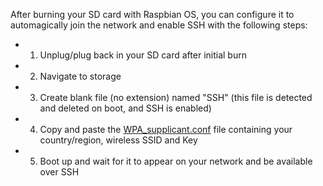 After burning your SD card with Raspbian OS, you can configure it to automagically join the network and enable SSH with the following steps: 

- 1. Unplug/plug back in your SD card after initial burn
- 2. Navigate to storage
- 3. Create blank file (no extension) named "SSH" (this file is detected and deleted on boot, and SSH is enabled)
- 4. Copy and paste the [WPA_supplicant.conf](https://github.com/EEN421/Sentinel-Integrated-RPI-Soil-Sensor/blob/Main/wpa_supplicant.conf) file containing your country/region, wireless SSID and Key 
- 5. Boot up and wait for it to appear on your network and be available over SSH
